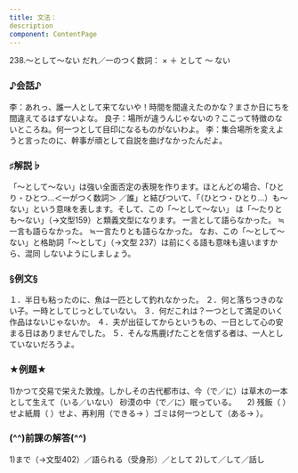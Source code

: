 ```yaml
---
title: 文法：
description
component: ContentPage
---
```



238.～として～ない
だれ／一のつく数詞： × ＋ として ～ ない
### ♪会話♪
李：あれっ、誰一人として来てないや！時間を間違えたのかな？まさか日にちを間違えてるはずないよな。 良子：場所が違うんじゃないの？ここって特徴のないところね。何一つとして目印になるものがないわよ。
李：集合場所を変えようと言ったのに、幹事が頑として自説を曲げなかったんだよ。
### ♯解説♭
「～として～ない」は強い全面否定の表現を作ります。ほとんどの場合、「ひとり・ひとつ…＜一がつく数詞＞
／誰」と結びついて、「（ひとつ・ひとり…）も～ない」という意味を表します。そして、この「～として～ない」 は「～たりとも～ない」（→文型159）と類義文型になります。
一言として語らなかった。
≒一言も語らなかった。
≒一言たりとも語らなかった。
なお、この「～として～ない」と格助詞「～として」（→文型 237）は前にくる語も意味も違いますから、混同 しないようにしましょう。
### §例文§
１．半日も粘ったのに、魚は一匹として釣れなかった。
２．何と落ちつきのない子。一時としてじっとしていない。
３．何だこれは？一つとして満足のいく作品はないじゃないか。
４．夫が出征してからというもの、一日として心の安まる日はありませんでした。
５．そんな馬鹿げたことを信ずる者は、一人としていないだろうよ。
### ★例題★
1)かつて交易で栄えた敦煌。しかしその古代都市は、今（で／に）は草木の一本として生えて（いる／いない）
砂漠の中（で／に）眠っている。    
2) 残飯（ ）せよ紙屑（ ）せよ、再利用（できる→ ）ゴミは何一つとして（ある→ ）。
### (^^)前課の解答(^^)
1)まで（→文型402）／語られる（受身形）／として
2)して／して／話し
